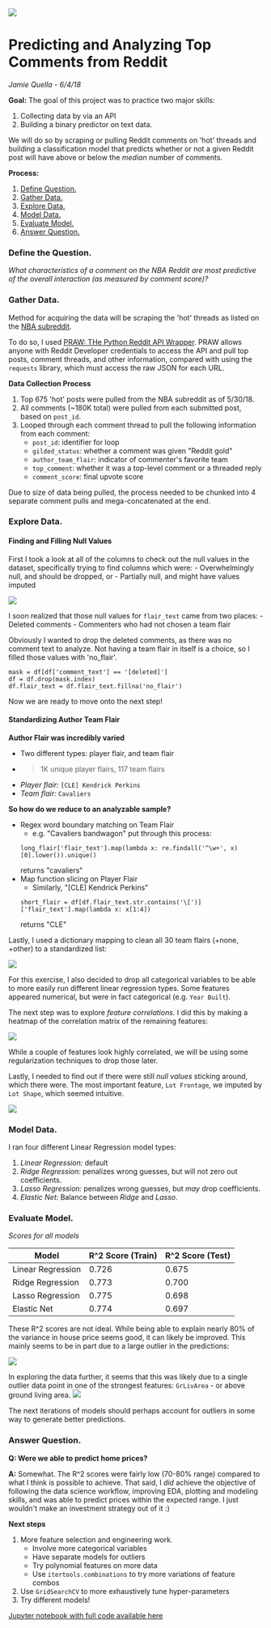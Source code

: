<img src="https://i.imgur.com/vIzKvgl.png">

# Predicting and Analyzing Top Comments from Reddit

_Jamie Quella - 6/4/18_

**Goal:** The goal of this project was to practice two major skills:
1. Collecting data by via an API
2. Building a binary predictor on text data.

We will do so by scraping or pulling Reddit comments on 'hot' threads and building a classification model that predicts whether or not a given Reddit post will have above or below the _median_ number of comments.


**Process:** 
1. [Define Question.](#define_question)
2. [Gather Data.](#gather_data)
3. [Explore Data.](#explore_data)
4. [Model Data.](#model_data)
5. [Evaluate Model.](#evaluate_model)
6. [Answer Question.](#answer_question)

<a id='define_question'></a>
### Define the Question.
_What characteristics of a comment on the NBA Reddit are most predictive of the overall interaction (as measured by comment score)?_


<a id='gather_data'></a>
### Gather Data.
Method for acquiring the data will be scraping the 'hot' threads as listed on the [NBA subreddit](https://www.reddit.com/r/nba/). 

To do so, I used [PRAW: THe Python Reddit API Wrapper](https://praw.readthedocs.io/en/latest/). PRAW allows anyone with Reddit Developer credentials to access the API and pull top posts, comment threads, and other information, compared with using the `requests` library, which must access the raw JSON for each URL.

**Data Collection Process**
1. Top 675 'hot' posts were pulled from the NBA subreddit as of 5/30/18.
2. All comments (~180K total) were pulled from each submitted post, based on `post_id`.
3. Looped through each comment thread to pull the following information from each comment:
	- `post_id`: identifier for loop
	- `gilded_status`: whether a comment was given "Reddit gold"
	- `author_team_flair`: indicator of commenter's favorite team
	- `top_comment`: whether it was a top-level comment or a threaded reply
	- `comment_score`: final upvote score

Due to size of data being pulled, the process needed to be chunked into 4 separate comment pulls and mega-concatenated at the end.


<a id='explore_data'></a>
### Explore Data.

#### Finding and Filling Null Values
First I took a look at all of the columns to check out the null values in the dataset, specifically trying to find columns which were:
	- Overwhelmingly null, and should be dropped, or
	- Partially null, and might have values imputed

<img src="https://i.imgur.com/xqUdBz4.png">

I soon realized that those null values for `flair_text` came from two places:
	- Deleted comments
	- Commenters who had not chosen a team flair

Obviously I wanted to drop the deleted comments, as there was no comment text to analyze. Not having a team flair in itself is a choice, so I filled those values with 'no_flair'. 
```
mask = df[df['comment_text'] == '[deleted]']
df = df.drop(mask.index)
df.flair_text = df.flair_text.fillna('no_flair')
```
Now we are ready to move onto the next step!

#### Standardizing Author Team Flair

**Author Flair was incredibly varied**
- Two different types: player flair, and team flair
- >1K unique player flairs, 117 team flairs
- *Player flair:* `[CLE] Kendrick Perkins`
- *Team flair:* `Cavaliers`

**So how do we reduce to an analyzable sample?**
- Regex word boundary matching on Team Flair
	- e.g. "Cavaliers bandwagon" put through this process:
	```
	long_flair['flair_text'].map(lambda x: re.findall('^\w+', x)[0].lower()).unique()
	```
	returns "cavaliers"
- Map function slicing on Player Flair
	- Similarly, "[CLE] Kendrick Perkins"
	```
	short_flair = df[df.flair_text.str.contains('\[')]['flair_text'].map(lambda x: x[1:4])
	```
	returns "CLE"

Lastly, I used a dictionary mapping to clean all 30 team flairs (+none, +other) to a standardized list:

<img src="https://i.imgur.com/hseqA9M.png">



For this exercise, I also decided to drop all categorical variables to be able to more easily run different linear regression types. Some features appeared numerical, but were in fact categorical (e.g. `Year Built`).

The next step was to explore *feature correlations*. I did this by making a heatmap of the correlation matrix of the remaining features:

<img src="https://i.imgur.com/3MP09gR.png">

While a couple of features look highly correlated, we will be using some regularization techniques to drop those later.

Lastly, I needed to find out if there were still *null values* sticking around, which there were. The most important feature, `Lot Frontage`, we imputed by `Lot Shape`, which seemed intuitive.

<img src="https://i.imgur.com/WgNTP4a.png">

<a id='model_data'></a>
### Model Data.

I ran four different Linear Regression model types: 
1. *Linear Regression:* default
2. *Ridge Regression:* penalizes wrong guesses, but will not zero out coefficients.
3. *Lasso Regression:* penalizes wrong guesses, but *may* drop coefficients.
4. *Elastic Net:* Balance between *Ridge* and *Lasso*.

<a id='evaluate_model'></a>
### Evaluate Model.

*Scores for all models*

 **Model** | **R^2 Score (Train)** | **R^2 Score (Test)** 
 --- |	--- | --- 
 Linear Regression 	|	0.726	| 0.675 
 Ridge Regression		|	0.773	| 0.700 
 Lasso Regression 		|	0.775	| 0.698 
 Elastic Net 			|	0.774	| 0.697 

These R^2 scores are not ideal. While being able to explain nearly 80% of the variance in house price seems good, it can likely be improved. This mainly seems to be in part due to a large outlier in the predictions:

<img src="https://i.imgur.com/7irAXIT.png">

In exploring the data further, it seems that this was likely due to a single outlier data point in one of the strongest features: `GrLivArea` - or above ground living area.
<img src="https://i.imgur.com/7wVnQJe.png">

The next iterations of models should perhaps account for outliers in some way to generate better predictions.

<a id='answer_question'></a>
### Answer Question.

**Q: Were we able to predict home prices?** 

**A:** Somewhat. The R^2 scores  were fairly low (70-80% range) compared to what I think is possible to achieve. That said, I *did* achieve the objective of following the data science workflow, improving EDA, plotting and modeling skills, and was able to predict prices within the expected range. I just wouldn't make an investment strategy out of it :)

**Next steps**
1. More feature selection and engineering work.
    - Involve more categorical variables
    - Have separate models for outliers
    - Try polynomial features on more data
    - Use `itertools.combinations` to try more variations of feature combos
2. Use `GridSearchCV` to more exhaustively tune hyper-parameters
3. Try different models!

[Jupyter notebook with full code available here](https://github.com/jquella/DSI_Project_Ames/blob/master/project-2_JQ_take2.ipynb)